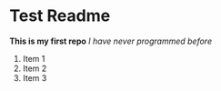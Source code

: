 # Test Readme
**This is my first repo**
*I have never programmed before*

1. Item 1
2. Item 2
3. Item 3

